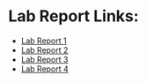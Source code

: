 
# Lab Report Links:
- [Lab Report 1](https://henryfzh.github.io/Henryfzh-cse15l-lab-reports/lab-report-1-week-2.html)
- [Lab Report 2](https://henryfzh.github.io/Henryfzh-cse15l-lab-reports/lab-report-2-week-4.html)
- [Lab Report 3](https://henryfzh.github.io/Henryfzh-cse15l-lab-reports/lab-report-3-week-6.html)
- [Lab Report 4](https://henryfzh.github.io/Henryfzh-cse15l-lab-reports/lab-report-4-week-8.html)
